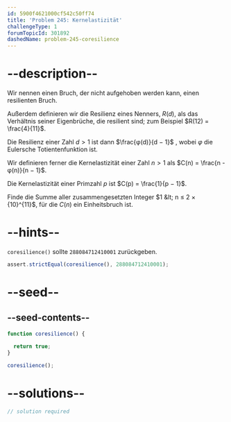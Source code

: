 ```yaml
---
id: 5900f4621000cf542c50ff74
title: 'Problem 245: Kernelastizität'
challengeType: 1
forumTopicId: 301892
dashedName: problem-245-coresilience
---
```


# --description--

Wir nennen einen Bruch, der nicht aufgehoben werden kann, einen resilienten Bruch.

Außerdem definieren wir die Resilienz eines Nenners, $R(d)$, als das Verhältnis seiner Eigenbrüche, die resilient sind; zum Beispiel $R(12) = \frac{4}{11}$.

Die Resilienz einer Zahl $d > 1$ ist dann $\frac{φ(d)}{d − 1}$ , wobei $φ$ die Eulersche Totientenfunktion ist.

Wir definieren ferner die Kernelastizität einer Zahl $n > 1$ als $C(n) = \frac{n - φ(n)}{n − 1}$.

Die Kernelastizität einer Primzahl $p$ ist $C(p) = \frac{1}{p − 1}$.

Finde die Summe aller zusammengesetzten Integer $1 &lt; n ≤ 2 × {10}^{11}$, für die $C(n)$ ein Einheitsbruch ist.

# --hints--

`coresilience()` sollte `288084712410001` zurückgeben.

```js
assert.strictEqual(coresilience(), 288084712410001);
```

# --seed--

## --seed-contents--

```js
function coresilience() {

  return true;
}

coresilience();
```

# --solutions--

```js
// solution required
```
